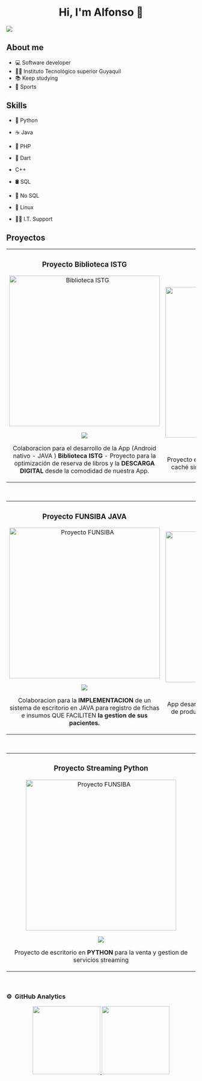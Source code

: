 <div align="center">
<h1 align="center">Hi, I'm <a>Alfonso</a> 👋</h1>
</div>
<img src="https://onlyflutter.com/wp-content/uploads/2024/05/android_banner_onlyflutter.png">

 ## About me
- 💻   Software developer
- 🧑‍🎓 Instituto Tecnológico superior Guyaquil
- 📚   Keep studying
- 🦾   Sports

## Skills

- 🐍 Python
- ☕ Java
- 🐘 PHP
- 💠 Dart
- C++
- 🛢️ SQL
- 🍃 No SQL

- 🐧 Linux
- 👨‍🔧 I.T. Support

## Proyectos
<table>
<tr>
<td width="50%">
<h3 align="center">Proyecto Biblioteca ISTG</h3>
<div align="center">
<a href="https://github.com/adrouet88/Biblioteca_ISTG.git" target="_blank"><img src="https://encrypted-tbn0.gstatic.com/images?q=tbn:ANd9GcS_gKKlzBFSgVNEXPfs9wy0xlAvygwpsI_FmA&s" width="400" alt="Biblioteca ISTG"></a>
<p>
<a href="https://github.com/adrouet88/Biblioteca_ISTG.git" target="_blank">
<img src="https://img.shields.io/badge/CÓDIGO-ff9?style=for-the-badge&logo=github&logoColor=black">
</a>
</p>
 
<p>Colaboracion para el desarrollo de la App (Android nativo - JAVA ) <strong>Biblioteca ISTG</strong> - Proyecto para la optimización de reserva de libros y la <strong>DESCARGA DIGITAL</strong> desde la comodidad de nuestra App.</p>
</div>
</td>


<td width="50%">
               <br>
<h3 align="center">Proyecto PWA</h3>
<div align="center">                                       
<a href="https://github.com/adrouet88/Proyecto_PWA.git" target="_blank"><img src="https://www.muycomputerpro.com/wp-content/uploads/2019/09/pwa.jpeg" width="400" alt="PWA"></a>
<br>
<p>
<a href="https://github.com/adrouet88/Proyecto_PWA.git" target="_blank">
<img src="https://img.shields.io/badge/C%C3%93DIGO-80ffaa?style=for-the-badge&logo=github&logoColor=black">
</a>
</p>
</p>Proyecto en <strong>PHP</strong> aplicando las técnicas y usos de la caché simulando la venta de servicios streaming.</p>
</div>                                                             
</table>                                                                                 
</div>
<br>


<table>
<tr>
<td width="50%">
<h3 align="center">Proyecto FUNSIBA JAVA</h3>
<div align="center">
<a href="https://github.com/adrouet88/Proyecto_FUNSIBA.git" target="_blank"><img src="https://encrypted-tbn0.gstatic.com/images?q=tbn:ANd9GcQAQDhWfvaHVaKtA5oQo1U1wHkpTAjrirE7sA&s" width="400" alt="Proyecto FUNSIBA"></a>
<p>
<a href="https://github.com/adrouet88/Proyecto_FUNSIBA.git" target="_blank">
<img src="https://img.shields.io/badge/CÓDIGO-ff9?style=for-the-badge&logo=github&logoColor=black">
</a>
</p>
<p>Colaboracion para la <strong>IMPLEMENTACION</strong> de un sistema de escritorio en JAVA para registro de fichas e insumos</strong> QUE FACILITEN <strong> la gestion de sus pacientes.</p>
</div>
                                                                                      
</td>


<td width="50%">
<h3 align="center">Proyecto App Tienda</h3>
<div align="center">
<a href="https://github.com/adrouet88/Proyecto_tienda_flutter.git" target="_blank"><img src="https://www.4webs.es/blog/wp-content/uploads/2016/12/app-ecommerce-prestashop.png" width="400" alt="App Tienda"></a>
<p>
<a href="https://github.com/adrouet88/Proyecto_tienda_flutter.git" target="_blank">
<img src="https://img.shields.io/badge/C%C3%93DIGO-cfaae0?style=for-the-badge&logo=github&logoColor=black">
</a>
</p>
<p>App desarrollada en <strong>FLUTTER - DART</strong> para la venta de productos varios, utilizando a FIREBASE como recurso principal.</p>
</div>
                                                                                      
</td>  
</table>                                                                                 
</div>


<br>


<table>
<tr>
<td width="50%">
<h3 align="center">Proyecto Streaming Python</h3>
<div align="center">
<a href="https://github.com/adrouet88/Proyecto_FUNSIBA.git" target="_blank"><img src="https://i.blogs.es/b8aef2/plataformas/1366_2000.jpeg" width="400" alt="Proyecto FUNSIBA"></a>
<p>
<a href="https://github.com/adrouet88/Proyecto_FUNSIBA.git" target="_blank">
<img src="https://img.shields.io/badge/CÓDIGO-ff9?style=for-the-badge&logo=github&logoColor=black">
</a>
</p>
<p>Proyecto de escritorio en <strong>PYTHON</strong> para la venta y gestion de servicios streaming</p>
</div>
                                                                                      
</td>
</table> 


<br>


### ⚙️ &nbsp;GitHub Analytics

<p align="center">
<a href="https://github.com/adrouet88">
  <img height="180em" src="https://github-readme-stats-eight-theta.vercel.app/api?username=adrouet88&show_icons=true&theme=algolia&include_all_commits=true&count_private=true"/>
  <img height="180em" src="https://github-readme-stats-eight-theta.vercel.app/api/top-langs/?username=adrouet88&layout=compact&langs_count=8&theme=algolia"/>
</a>
</p>
